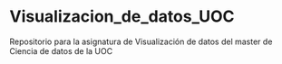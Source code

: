 # Visualizacion_de_datos_UOC
Repositorio para la asignatura de Visualización de datos del master de Ciencia de datos de la UOC
